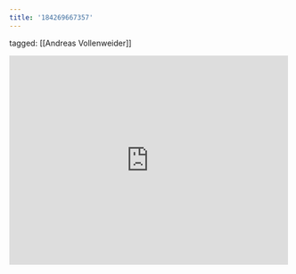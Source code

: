 ```yaml
---
title: '184269667357'
---
```

tagged: [[Andreas Vollenweider]]
<iframe allow="accelerometer; autoplay; clipboard-write; encrypted-media; gyroscope; picture-in-picture" allowfullscreen="" frameborder="0" height="375" id="youtube_iframe" src="https://www.youtube.com/embed/BxEJ74n9b4Y?feature=oembed&amp;enablejsapi=1&amp;origin=https://safe.txmblr.com&amp;wmode=opaque" width="500"></iframe>